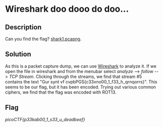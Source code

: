 # Wireshark doo dooo do doo...

## Description

Can you find the flag? [shark1.pcapng](https://mercury.picoctf.net/static/0505a462ac9beb7412596855df280f6b/shark1.pcapng).

## Solution

As this is a packet capture dump, we can use [Wireshark](https://www.wireshark.org/) to analyze it. If we open the file in wireshark and from the menubar select *analyze* --> *follow* --> *TCP Stream*. Clicking through the streams, we find that stream #5 contains the text "Gur synt vf cvpbPGS{c33xno00_1_f33_h_qrnqorrs}". This seems to be our flag, but it has been encoded. Trying out various common ciphers, we find that the flag was encoded with ROT13.

## Flag

*picoCTF{p33kab00_1_s33_u_deadbeef}*
